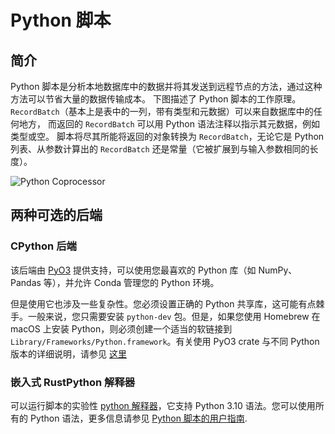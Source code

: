 # Python 脚本

## 简介

Python 脚本是分析本地数据库中的数据并将其发送到远程节点的方法，通过这种方法可以节省大量的数据传输成本。
下图描述了 Python 脚本的工作原理。
`RecordBatch`（基本上是表中的一列，带有类型和元数据）可以来自数据库中的任何地方，
而返回的 `RecordBatch` 可以用 Python 语法注释以指示其元数据，例如类型或空。
脚本将尽其所能将返回的对象转换为 `RecordBatch`，无论它是 Python 列表、从参数计算出的 `RecordBatch` 还是常量（它被扩展到与输入参数相同的长度）。

![Python Coprocessor](/python-coprocessor.png)

## 两种可选的后端

### CPython 后端

该后端由 [PyO3](https://pyo3.rs/v0.18.1/) 提供支持，可以使用您最喜欢的 Python 库（如 NumPy、Pandas 等），并允许 Conda 管理您的 Python 环境。

但是使用它也涉及一些复杂性。您必须设置正确的 Python 共享库，这可能有点棘手。一般来说，您只需要安装 `python-dev` 包。但是，如果您使用 Homebrew 在 macOS 上安装 Python，则必须创建一个适当的软链接到 `Library/Frameworks/Python.framework`。有关使用 PyO3 crate 与不同 Python 版本的详细说明，请参见 [这里](https://pyo3.rs/v0.18.1/building_and_distribution#configuring-the-python-version)

### 嵌入式 RustPython 解释器

可以运行脚本的实验性 [python 解释器](https://github.com/RustPython/RustPython)，它支持 Python 3.10 语法。您可以使用所有的 Python 语法，更多信息请参见 [Python 脚本的用户指南](/user-guide/python-scripts/overview.md).

